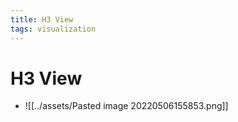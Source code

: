 ```yaml
---
title: H3 View
tags: visualization
---
```


# H3 View
- ![[../assets/Pasted image 20220506155853.png]]



























